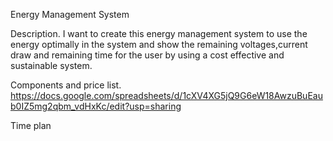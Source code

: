 Energy Management System 

Description.
I want to create this energy management system to use the energy optimally in the system and show the remaining voltages,current draw and remaining time for the user by using a cost effective and sustainable system.

Components and price list.
https://docs.google.com/spreadsheets/d/1cXV4XG5jQ9G6eW18AwzuBuEaub0IZ5mg2qbm_vdHxKc/edit?usp=sharing

Time plan